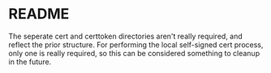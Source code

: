 # README

The seperate cert and certtoken directories aren't really required, and reflect the prior structure.
For performing the local self-signed cert process, only one is really required, so this can be considered something to cleanup in the future.
